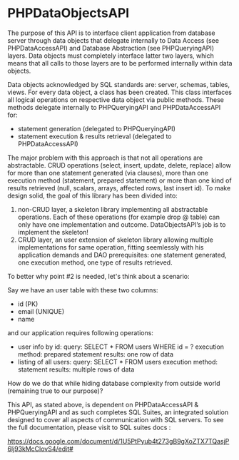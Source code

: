 # PHPDataObjectsAPI

The purpose of this API is to interface client application from database server through data objects that delegate internally to Data Access (see PHPDataAccessAPI) and Database Abstraction (see PHPQueryingAPI) layers. Data objects must completely interface latter two layers, which means that all calls to those layers are to be performed internally within data objects.

Data objects acknowledged by SQL standards are: server, schemas, tables, views. For every data object, a class has been created. This class interfaces all logical operations on respective data object via public methods. These methods delegate internally to PHPQueryingAPI and PHPDataAccessAPI for:

- statement generation (delegated to PHPQueryingAPI)
- statement execution & results retrieval (delegated to PHPDataAccessAPI)

The major problem with this approach is that not all operations are abstractable. CRUD operations (select, insert, update, delete, replace) allow for more than one statement generated (via clauses), more than one execution method (statement, prepared statement) or more than one kind of results retrieved (null, scalars, arrays, affected rows, last insert id). To make design solid, the goal of this library has been divided into:

1. non-CRUD layer, a skeleton library implementing all abstractable operations. Each of these operations (for example drop @ table) can only have one implementation and outcome. DataObjectsAPI’s job is to implement the skeleton!
2. CRUD layer, an user extension of skeleton library allowing multiple implementations for same operation, fitting seemlessly with his application demands and DAO prerequisites: one statement generated, one execution method, one type of results retrieved.

To better why point #2 is needed, let's think about a scenario:

Say we have an user table with these two columns: 

- id (PK)
- email (UNIQUE)
- name 

and our application requires following operations:

- user info by id: 
	query: SELECT * FROM users WHERE id = ?
	execution method: prepared statement
	results: one row of data
- listing of all users:
	query: SELECT * FROM users
	execution method: statement
	results: multiple rows of data
	
How do we do that while hiding database complexity from outside world (remaining true to our purpose)? 


This API, as stated above, is dependent on PHPDataAccessAPI & PHPQueryingAPI and as such completes SQL Suites, an integrated solution designed to cover all aspects of communication with SQL servers. To see the full documentation, please visit to SQL suites docs :

https://docs.google.com/document/d/1U5PtPyub4t273gB9gXoZTX7TQasjP6lj93kMcClovS4/edit# 